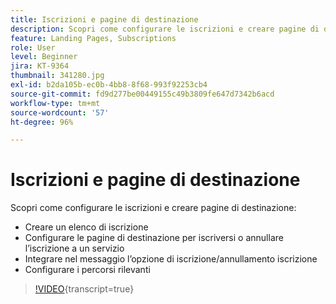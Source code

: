 ```yaml
---
title: Iscrizioni e pagine di destinazione
description: Scopri come configurare le iscrizioni e creare pagine di destinazione.
feature: Landing Pages, Subscriptions
role: User
level: Beginner
jira: KT-9364
thumbnail: 341280.jpg
exl-id: b2da105b-ec0b-4bb8-8f68-993f92253cb4
source-git-commit: fd9d277be00449155c49b3809fe647d7342b6acd
workflow-type: tm+mt
source-wordcount: '57'
ht-degree: 96%

---
```


# Iscrizioni e pagine di destinazione

Scopri come configurare le iscrizioni e creare pagine di destinazione:

* Creare un elenco di iscrizione
* Configurare le pagine di destinazione per iscriversi o annullare l’iscrizione a un servizio
* Integrare nel messaggio l’opzione di iscrizione/annullamento iscrizione
* Configurare i percorsi rilevanti

>[!VIDEO](https://video.tv.adobe.com/v/341280?quality=12&learn=on){transcript=true}
